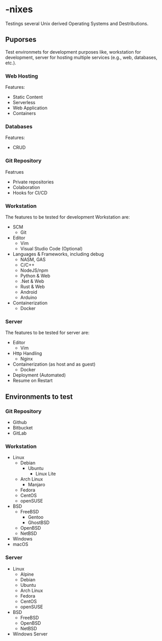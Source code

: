 # -nixes
Testings several Unix derived Operating Systems and Destributions.

## Puporses
Test environmets for development purposes like, workstation for development, server for hosting multiple services (e.g., web, databases, etc.).

### Web Hosting
Features:
- Static Content
- Serverless
- Web Application
- Containers

### Databases
Features:
- CRUD 

### Git Repository
Featrues
- Private repositories
- Colaboration
- Hooks for CI/CD

### Workstation
The features to be tested for development Workstation are:
- SCM
    - Git
- Editor
    - Vim
    - Visual Studio Code (Optional)
- Languages & Frameworks, including debug
    - NASM, GAS
    - C/C++
    - NodeJS/npm
    - Python & Web
    - .Net & Web
    - Rust & Web
    - Android
    - Arduino
- Containerization
    - Docker

### Server
The features to be tested for server are:
- Editor
    - Vim
- Http Handling
    - Nginx
- Containerization (as host and as guest)
    - Docker
- Deployment (Automated)
- Resume on Restart

## Environments to test

### Git Repository
- Github
- Bitbucket
- GitLab

### Workstation
- Linux
    - Debian
        - Ubuntu
            - Linux Lite
    - Arch Linux
        - Manjaro
    - Fedora
    - CentOS
    - openSUSE
- BSD
    - FreeBSD
        - Gentoo
        - GhostBSD
    - OpenBSD
    - NetBSD
- Windows
- macOS

### Server
- Linux
    - Alpine
    - Debian
    - Ubuntu
    - Arch Linux
    - Fedora
    - CentOS
    - openSUSE
- BSD
    - FreeBSD
    - OpenBSD
    - NetBSD
- Windows Server